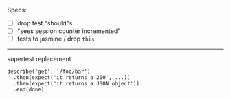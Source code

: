 Specs:

   - [ ] drop test "should"s
   - [ ] "sees session counter incremented"
   - [ ] tests to jasmine / drop `this`

- - - - -

supertest replacement

    describe('get', '/foo/bar')
      .then(expect('it returns a 200', ...))
      .then(expect('it returns a JSON object'))
      .end(done)

